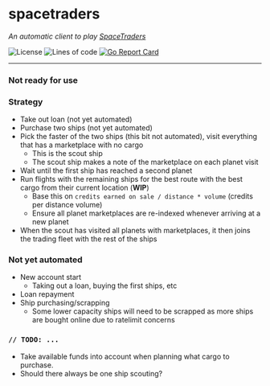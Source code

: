 # spacetraders

*An automatic client to play [SpaceTraders](https://spacetraders.io)*

![License](https://img.shields.io/github/license/codemicro/spacetraders) ![Lines of code](https://img.shields.io/tokei/lines/github/codemicro/spacetraders) [![Go Report Card](https://goreportcard.com/badge/github.com/codemicro/spacetraders)](https://goreportcard.com/report/github.com/codemicro/spacetraders)

---

### Not ready for use

### Strategy

* Take out loan (not yet automated)
* Purchase two ships (not yet automated)
* Pick the faster of the two ships (this bit not automated), visit everything that has a marketplace with no cargo
  * This is the scout ship
  * The scout ship makes a note of the marketplace on each planet visit
* Wait until the first ship has reached a second planet
* Run flights with the remaining ships for the best route with the best cargo from their current location (**WIP**)
  * Base this on `credits earned on sale / distance * volume` (credits per distance volume)
  * Ensure all planet marketplaces are re-indexed whenever arriving at a new planet
* When the scout has visited all planets with marketplaces, it then joins the trading fleet with the rest of the ships

### Not yet automated

* New account start
  * Taking out a loan, buying the first ships, etc
* Loan repayment
* Ship purchasing/scrapping
  * Some lower capacity ships will need to be scrapped as more ships are bought online due to ratelimit concerns
  
### `// TODO: ...`

* Take available funds into account when planning what cargo to purchase.
* Should there always be one ship scouting?